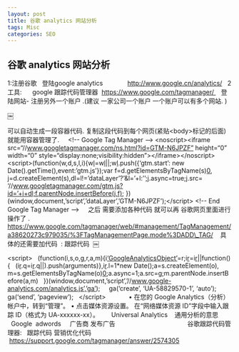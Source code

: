 ```yaml
---
layout: post
title: 谷歌 analytics 网站分析
tags: Misc
categories: SEO
---
```


## 谷歌 analytics 网站分析
1:注册谷歌
 
登陆google analytics              http://www.google.cn/analytics/
 
2 工具:      google 跟踪代码管理器  https://www.google.com/tagmanager/  
 
登陆网站- 注册另外一个账户 .(建议 一家公司一个账户 一个账户可以有多个网站. )


￼

可以自动生成一段容器代码. 
复制这段代码到每个网页(紧贴\<body\>标记的后面)就能用容器管理了.
 
 
\<!-- Google Tag Manager --\>
\<noscript\>\<iframe src=“//www.googletagmanager.com/ns.html?id=GTM-N6JPZF”
height=“0” width=“0” style=“display:none;visibility:hidden”\>\</iframe\>\</noscript\>
\<script\>(function(w,d,s,l,i){w[l]()=w[l]()||[]();w[l]().push({‘gtm.start’:
new Date().getTime(),event:’gtm.js’});var f=d.getElementsByTagName(s)[0](),
j=d.createElement(s),dl=l!=’dataLayer’?’&l=’+l:’’;j.async=true;j.src=
‘//www.googletagmanager.com/gtm.js?id=’+i+dl;f.parentNode.insertBefore(j,f);
})(window,document,’script’,’dataLayer’,’GTM-N6JPZF’);\</script\>
\<!-- End Google Tag Manager --\>
 
 
之后 需要添加各种代码 就可以再 谷歌网页里面进行操作了 .
https://www.google.com/tagmanager/web/#management/TagManagement/a38620273c979035/%3FTagManagementPage.mode%3DADD\_TAG/
 
 具体的还需要加代码  : 跟踪代码  
￼



\<script\>
  (function(i,s,o,g,r,a,m){i[‘GoogleAnalyticsObject’]()=r;i[r]()=i[r]()||function(){
  (i[r]().q=i[r]().q||[]()).push(arguments)},i[r]().l=1\*new Date();a=s.createElement(o),
  m=s.getElementsByTagName(o)[0]();a.async=1;a.src=g;m.parentNode.insertBefore(a,m)
  })(window,document,’script’,’//www.google-analytics.com/analytics.js’,’ga’);
 
  ga(‘create’, ‘UA-58829570-1’, ‘auto’);
  ga(‘send’, ‘pageview’);
 
\</script\>
 
 
 
 
 
 
• 在您的 Google Analytics（分析）帐户中，转到“管理”。
• 点击媒体资源设置。
在“网络媒体资源 ID”字段中输入跟踪 ID（格式为 UA-xxxxxx-xx）。
 
 
 
Universal Analytics    通用分析的意思
 
 
 
 
Google  adwords     广告商 发布广告
 
 
 
 
 
 
 
 
 
 
 
 
 
 
 
 
        谷歌跟踪代码管理器:   跟踪代码 营销优化代码
 https://support.google.com/tagmanager/answer/2574305
 
 
  
 






























